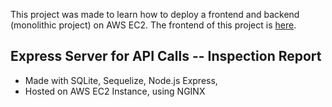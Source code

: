This project was made to learn how to deploy a frontend and backend (monolithic project) on AWS EC2. 
The frontend of this project is [here](https://github.com/applepiofmyeye/inspection-report). 

## Express Server for API Calls -- Inspection Report
- Made with SQLite, Sequelize, Node.js Express,
- Hosted on AWS EC2 Instance, using NGINX 
